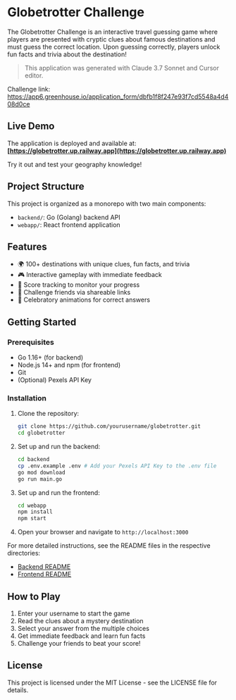 # Globetrotter Challenge

The Globetrotter Challenge is an interactive travel guessing game where players are presented with cryptic clues about famous destinations and must guess the correct location. Upon guessing correctly, players unlock fun facts and trivia about the destination!

> This application was generated with Claude 3.7 Sonnet and Cursor editor.

Challenge link: https://app6.greenhouse.io/application_form/dbfb1f8f247e93f7cd5548a4d408d0ce

## Live Demo

The application is deployed and available at:
**[https://globetrotter.up.railway.app](https://globetrotter.up.railway.app)**

Try it out and test your geography knowledge!

## Project Structure

This project is organized as a monorepo with two main components:

- `backend/`: Go (Golang) backend API
- `webapp/`: React frontend application

## Features

- 🌍 100+ destinations with unique clues, fun facts, and trivia
- 🎮 Interactive gameplay with immediate feedback
- 🎯 Score tracking to monitor your progress
- 🔗 Challenge friends via shareable links
- 🎉 Celebratory animations for correct answers

## Getting Started

### Prerequisites

- Go 1.16+ (for backend)
- Node.js 14+ and npm (for frontend)
- Git
- (Optional) Pexels API Key

### Installation

1. Clone the repository:
   ```bash
   git clone https://github.com/yourusername/globetrotter.git
   cd globetrotter
   ```

2. Set up and run the backend:
   ```bash
   cd backend
   cp .env.example .env # Add your Pexels API Key to the .env file
   go mod download
   go run main.go
   ```

3. Set up and run the frontend:
   ```bash
   cd webapp
   npm install
   npm start
   ```

4. Open your browser and navigate to `http://localhost:3000`

For more detailed instructions, see the README files in the respective directories:
- [Backend README](./backend/README.md)
- [Frontend README](./webapp/README.md)

## How to Play

1. Enter your username to start the game
2. Read the clues about a mystery destination
3. Select your answer from the multiple choices
4. Get immediate feedback and learn fun facts
5. Challenge your friends to beat your score!

## License

This project is licensed under the MIT License - see the LICENSE file for details.
